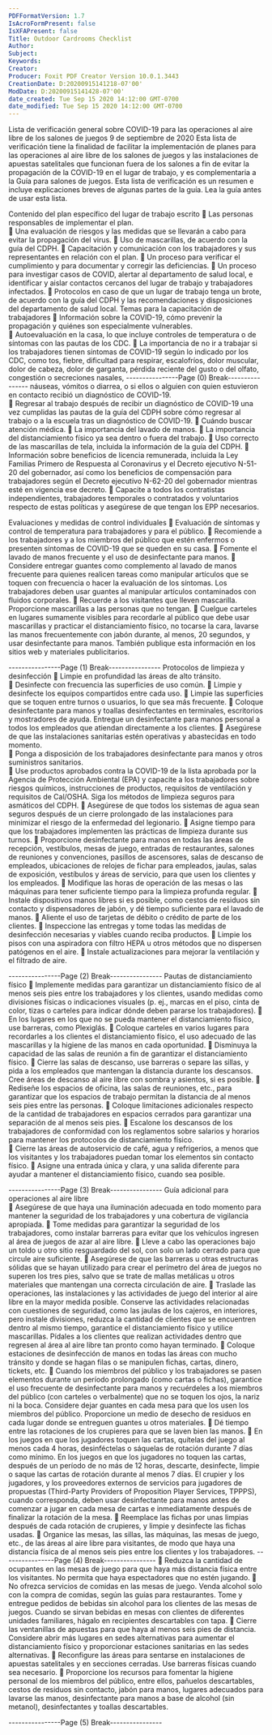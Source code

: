 ```yaml
---
PDFFormatVersion: 1.7
IsAcroFormPresent: false
IsXFAPresent: false
Title: Outdoor Cardrooms Checklist
Author: 
Subject: 
Keywords: 
Creator: 
Producer: Foxit PDF Creator Version 10.0.1.3443
CreationDate: D:20200915141218-07'00'
ModDate: D:20200915141428-07'00'
date_created: Tue Sep 15 2020 14:12:00 GMT-0700
date_modified: Tue Sep 15 2020 14:12:00 GMT-0700
---
```

 
Lista de verificación general sobre COVID-19 
para las operaciones al aire libre de los salones de juegos 
9 de septiembre de 2020 
Esta lista de verificación tiene la finalidad de facilitar la implementación de planes para las 
operaciones al aire libre de los salones de juegos y las instalaciones de apuestas satelitales 
que funcionan fuera de los salones a fin de evitar la propagación de la COVID-19 en el lugar 
de trabajo, y es complementaria a la Guía para salones de juegos. Esta lista de verificación 
es un resumen e incluye explicaciones breves de algunas partes de la guía. Lea la guía antes 
de usar esta lista. 
 
Contenido del plan específico del lugar de 
trabajo escrito 
 Las personas responsables de implementar el plan.  
 Una evaluación de riesgos y las medidas que se llevarán a cabo para evitar la 
propagación del virus. 
 Uso de mascarillas, de acuerdo con la guía del CDPH. 
 Capacitación y comunicación con los trabajadores y sus representantes en 
relación con el plan. 
 Un proceso para verificar el cumplimiento y para documentar y corregir las 
deficiencias. 
 Un proceso para investigar casos de COVID, alertar al departamento de salud 
local, e identificar y aislar contactos cercanos del lugar de trabajo y 
trabajadores infectados. 
 Protocolos en caso de que un lugar de trabajo tenga un brote, de acuerdo 
con la guía del CDPH y las recomendaciones y disposiciones del 
departamento de salud local. 
Temas para la capacitación de trabajadores 
 Información sobre la COVID-19, cómo prevenir la propagación y quiénes son 
especialmente vulnerables.  
 Autoevaluación en la casa, lo que incluye controles de temperatura o de 
síntomas con las pautas de los CDC. 
 La importancia de no ir a trabajar si los trabajadores tienen síntomas de 
COVID-19 según lo indicado por los CDC, como tos, fiebre, dificultad para 
respirar, escalofríos, dolor muscular, dolor de cabeza, dolor de garganta, 
pérdida reciente del gusto o del olfato, congestión o secreciones nasales, 
----------------Page (0) Break----------------
náuseas, vómitos o diarrea, o si ellos o alguien con quien estuvieron en 
contacto recibió un diagnóstico de COVID-19.  
 Regresar al trabajo después de recibir un diagnóstico de COVID-19 una vez 
cumplidas las pautas de la guía del CDPH sobre cómo regresar al trabajo o a 
la escuela tras un diagnóstico de COVID-19. 
 Cuándo buscar atención médica. 
 La importancia del lavado de manos. 
 La importancia del distanciamiento físico ya sea dentro o fuera del trabajo. 
 Uso correcto de las mascarillas de tela, incluida la información de la guía del 
CDPH. 
 Información sobre beneficios de licencia remunerada, incluida la Ley Familias 
Primero de Respuesta al Coronavirus y el Decreto ejecutivo N-51-20 del 
gobernador, así como los beneficios de compensación para trabajadores 
según el Decreto ejecutivo N-62-20 del gobernador mientras esté en vigencia 
ese decreto. 
 Capacite a todos los contratistas independientes, trabajadores temporales o 
contratados y voluntarios respecto de estas políticas y asegúrese de que 
tengan los EPP necesarios. 
 
Evaluaciones y medidas de control individuales 
 Evaluación de síntomas y control de temperatura para trabajadores y para el 
público. 
 Recomiende a los trabajadores y a los miembros del público que estén 
enfermos o presenten síntomas de COVID-19 que se queden en su casa. 
 Fomente el lavado de manos frecuente y el uso de desinfectante para manos. 
 Considere entregar guantes como complemento al lavado de manos 
frecuente para quienes realicen tareas como manipular artículos que se 
toquen con frecuencia o hacer la evaluación de los síntomas. Los trabajadores 
deben usar guantes al manipular artículos contaminados con fluidos 
corporales. 
 Recuerde a los visitantes que lleven mascarilla. Proporcione mascarillas a las 
personas que no tengan. 
 Cuelgue carteles en lugares sumamente visibles para recordarle al público que 
debe usar mascarillas y practicar el distanciamiento físico, no tocarse la cara, 
lavarse las manos frecuentemente con jabón durante, al menos, 20 segundos, 
y usar desinfectante para manos. También publique esta información en los 
sitios web y materiales publicitarios. 
 
 
 
 
----------------Page (1) Break----------------
Protocolos de limpieza y desinfección 
 Limpie en profundidad las áreas de alto tránsito.  
 Desinfecte con frecuencia las superficies de uso común. 
 Limpie y desinfecte los equipos compartidos entre cada uso. 
 Limpie las superficies que se toquen entre turnos o usuarios, lo que sea más 
frecuente. 
 Coloque desinfectante para manos y toallas desinfectantes en terminales, 
escritorios y mostradores de ayuda. Entregue un desinfectante para manos 
personal a todos los empleados que atiendan directamente a los clientes. 
 Asegúrese de que las instalaciones sanitarias estén operativas y abastecidas 
en todo momento.  
 Ponga a disposición de los trabajadores desinfectante para manos y otros 
suministros sanitarios.  
 Use productos aprobados contra la COVID-19 de la lista aprobada por la 
Agencia de Protección Ambiental (EPA) y capacite a los trabajadores sobre 
riesgos químicos, instrucciones de productos, requisitos de ventilación y 
requisitos de Cal/OSHA. Siga los métodos de limpieza seguros para asmáticos 
del CDPH. 
 Asegúrese de que todos los sistemas de agua sean seguros después de un 
cierre prolongado de las instalaciones para minimizar el riesgo de la 
enfermedad del legionario. 
 Asigne tiempo para que los trabajadores implementen las prácticas de 
limpieza durante sus turnos. 
 Proporcione desinfectante para manos en todas las áreas de recepción, 
vestíbulos, mesas de juego, entradas de restaurantes, salones de reuniones y 
convenciones, pasillos de ascensores, salas de descanso de empleados, 
ubicaciones de relojes de fichar para empleados, jaulas, salas de exposición, 
vestíbulos y áreas de servicio, para que usen los clientes y los empleados. 
 Modifique las horas de operación de las mesas o las máquinas para tener 
suficiente tiempo para la limpieza profunda regular. 
 Instale dispositivos manos libres si es posible, como cestos de residuos sin 
contacto y dispensadores de jabón, y dé tiempo suficiente para el lavado de 
manos. 
 Aliente el uso de tarjetas de débito o crédito de parte de los clientes. 
 Inspeccione las entregas y tome todas las medidas de desinfección necesarias 
y viables cuando reciba productos. 
 Limpie los pisos con una aspiradora con filtro HEPA u otros métodos que no 
dispersen patógenos en el aire. 
 Instale actualizaciones para mejorar la ventilación y el filtrado de aire. 
 
 
 
----------------Page (2) Break----------------
Pautas de distanciamiento físico 
 Implemente medidas para garantizar un distanciamiento físico de al menos 
seis pies entre los trabajadores y los clientes, usando medidas como divisiones 
físicas o indicaciones visuales (p. ej., marcas en el piso, cinta de color, tizas o 
carteles para indicar dónde deben pararse los trabajadores). 
 En los lugares en los que no se pueda mantener el distanciamiento físico, use 
barreras, como Plexiglás. 
 Coloque carteles en varios lugares para recordarles a los clientes el 
distanciamiento físico, el uso adecuado de las mascarillas y la higiene de las 
manos en cada oportunidad. 
 Disminuya la capacidad de las salas de reunión a fin de garantizar el 
distanciamiento físico. 
 Cierre las salas de descanso, use barreras o separe las sillas, y pida a los 
empleados que mantengan la distancia durante los descansos. Cree áreas de 
descanso al aire libre con sombra y asientos, si es posible. 
 Rediseñe los espacios de oficina, las salas de reuniones, etc., para garantizar 
que los espacios de trabajo permitan la distancia de al menos seis pies entre 
las personas. 
 Coloque limitaciones adicionales respecto de la cantidad de trabajadores en 
espacios cerrados para garantizar una separación de al menos seis pies. 
 Escalone los descansos de los trabajadores de conformidad con los 
reglamentos sobre salarios y horarios para mantener los protocolos de 
distanciamiento físico.  
 Cierre las áreas de autoservicio de café, agua y refrigerios, a menos que los 
visitantes y los trabajadores puedan tomar los elementos sin contacto físico. 
 Asigne una entrada única y clara, y una salida diferente para ayudar a 
mantener el distanciamiento físico, cuando sea posible. 
 
----------------Page (3) Break----------------
Guía adicional para operaciones al aire libre  
 Asegúrese de que haya una iluminación adecuada en todo momento para 
mantener la seguridad de los trabajadores y una cobertura de vigilancia 
apropiada. 
 Tome medidas para garantizar la seguridad de los trabajadores, como instalar 
barreras para evitar que los vehículos ingresen al área de juegos de azar al aire 
libre. 
 Lleve a cabo las operaciones bajo un toldo u otro sitio resguardado del sol, 
con solo un lado cerrado para que circule aire suficiente. 
 Asegúrese de que las barreras u otras estructuras sólidas que se hayan utilizado 
para crear el perímetro del área de juegos no superen los tres pies, salvo que 
se trate de mallas metálicas u otros materiales que mantengan una correcta 
circulación de aire. 
 Traslade las operaciones, las instalaciones y las actividades de juego del 
interior al aire libre en la mayor medida posible. Conserve las actividades 
relacionadas con cuestiones de seguridad, como las jaulas de los cajeros, en 
interiores, pero instale divisiones, reduzca la cantidad de clientes que se 
encuentren dentro al mismo tiempo, garantice el distanciamiento físico y 
utilice mascarillas. Pídales a los clientes que realizan actividades dentro que 
regresen al área al aire libre tan pronto como hayan terminado. 
 Coloque estaciones de desinfección de manos en todas las áreas con mucho 
tránsito y donde se hagan filas o se manipulen fichas, cartas, dinero, tickets, 
etc. 
 Cuando los miembros del público y los trabajadores se pasen elementos 
durante un período prolongado (como cartas o fichas), garantice el uso 
frecuente de desinfectante para manos y recuérdeles a los miembros del 
público (con carteles o verbalmente) que no se toquen los ojos, la nariz ni la 
boca. Considere dejar guantes en cada mesa para que los usen los miembros 
del público. Proporcione un medio de desecho de residuos en cada lugar 
donde se entreguen guantes u otros materiales. 
 Dé tiempo entre las rotaciones de los crupieres para que se laven bien las 
manos. 
 En los juegos en que los jugadores toquen las cartas, quítelas del juego al 
menos cada 4 horas, desinféctelas o sáquelas de rotación durante 7 días 
como mínimo. En los juegos en que los jugadores no toquen las cartas, después 
de un período de no más de 12 horas, descarte, desinfecte, limpie o saque las 
cartas de rotación durante al menos 7 días. El crupier y los jugadores, y los 
proveedores externos de servicios para jugadores de propuestas (Third-Party 
Providers of Proposition Player Services, TPPPS), cuando corresponda, deben 
usar desinfectante para manos antes de comenzar a jugar en cada mesa de 
cartas e inmediatamente después de finalizar la rotación de la mesa. 
 Reemplace las fichas por unas limpias después de cada rotación de crupieres, 
y limpie y desinfecte las fichas usadas. 
 Organice las mesas, las sillas, las máquinas, las mesas de juego, etc., de las 
áreas al aire libre para visitantes, de modo que haya una distancia física de al 
menos seis pies entre los clientes y los trabajadores. 
----------------Page (4) Break----------------
 Reduzca la cantidad de ocupantes en las mesas de juego para que haya más 
distancia física entre los visitantes. No permita que haya espectadores que no 
estén jugando. 
 No ofrezca servicios de comidas en las mesas de juego. Venda alcohol solo 
con la compra de comidas, según las guías para restaurantes. Tome y 
entregue pedidos de bebidas sin alcohol para los clientes de las mesas de 
juegos. Cuando se sirvan bebidas en mesas con clientes de diferentes 
unidades familiares, hágalo en recipientes descartables con tapa. 
 Cierre las ventanillas de apuestas para que haya al menos seis pies de 
distancia. Considere abrir más lugares en sedes alternativas para aumentar el 
distanciamiento físico y proporcionar estaciones sanitarias en las sedes 
alternativas. 
 Reconfigure las áreas para sentarse en instalaciones de apuestas satelitales y 
en secciones cerradas. Use barreras físicas cuando sea necesario. 
 Proporcione los recursos para fomentar la higiene personal de los miembros del 
público, entre ellos, pañuelos descartables, cestos de residuos sin contacto, 
jabón para manos, lugares adecuados para lavarse las manos, desinfectante 
para manos a base de alcohol (sin metanol), desinfectantes y toallas 
descartables.   
 
----------------Page (5) Break----------------
